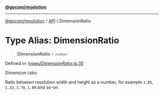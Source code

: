 [**@gocom/resolution**](../README.md)

***

[@gocom/resolution](../README.md) / [API](../Public/API.md) / DimensionRatio

# Type Alias: DimensionRatio

> **DimensionRatio** = `number`

Defined in: [types/DimensionRatio.ts:35](https://github.com/gocom/resolution/blob/99e3c8c299b03ebf363d8cf3280fd2d09b920aaf/src/types/DimensionRatio.ts#L35)

Dimension ratio.

Ratio between resolution width and height as a number, for example
`1.85`, `1.33`, `1.78`, `1.00` and so-on.
